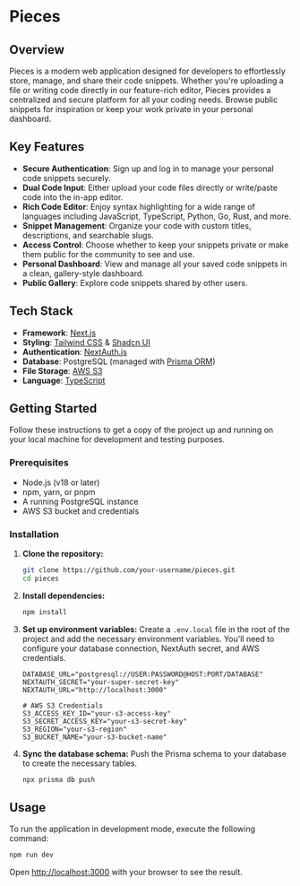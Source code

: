 # Pieces

## Overview

Pieces is a modern web application designed for developers to effortlessly store, manage, and share their code snippets. Whether you're uploading a file or writing code directly in our feature-rich editor, Pieces provides a centralized and secure platform for all your coding needs. Browse public snippets for inspiration or keep your work private in your personal dashboard.

## Key Features

- **Secure Authentication**: Sign up and log in to manage your personal code snippets securely.
- **Dual Code Input**: Either upload your code files directly or write/paste code into the in-app editor.
- **Rich Code Editor**: Enjoy syntax highlighting for a wide range of languages including JavaScript, TypeScript, Python, Go, Rust, and more.
- **Snippet Management**: Organize your code with custom titles, descriptions, and searchable slugs.
- **Access Control**: Choose whether to keep your snippets private or make them public for the community to see and use.
- **Personal Dashboard**: View and manage all your saved code snippets in a clean, gallery-style dashboard.
- **Public Gallery**: Explore code snippets shared by other users.

## Tech Stack

- **Framework**: [Next.js](https://nextjs.org/)
- **Styling**: [Tailwind CSS](https://tailwindcss.com/) & [Shadcn UI](https://ui.shadcn.com/)
- **Authentication**: [NextAuth.js](https://next-auth.js.org/)
- **Database**: PostgreSQL (managed with [Prisma ORM](https://www.prisma.io/))
- **File Storage**: [AWS S3](https://aws.amazon.com/s3/)
- **Language**: [TypeScript](https://www.typescriptlang.org/)

## Getting Started

Follow these instructions to get a copy of the project up and running on your local machine for development and testing purposes.

### Prerequisites

- Node.js (v18 or later)
- npm, yarn, or pnpm
- A running PostgreSQL instance
- AWS S3 bucket and credentials

### Installation

1.  **Clone the repository:**

    ```bash
    git clone https://github.com/your-username/pieces.git
    cd pieces
    ```

2.  **Install dependencies:**

    ```bash
    npm install
    ```

3.  **Set up environment variables:**
    Create a `.env.local` file in the root of the project and add the necessary environment variables. You'll need to configure your database connection, NextAuth secret, and AWS credentials.

    ```env
    DATABASE_URL="postgresql://USER:PASSWORD@HOST:PORT/DATABASE"
    NEXTAUTH_SECRET="your-super-secret-key"
    NEXTAUTH_URL="http://localhost:3000"

    # AWS S3 Credentials
    S3_ACCESS_KEY_ID="your-s3-access-key"
    S3_SECRET_ACCESS_KEY="your-s3-secret-key"
    S3_REGION="your-s3-region"
    S3_BUCKET_NAME="your-s3-bucket-name"
    ```

4.  **Sync the database schema:**
    Push the Prisma schema to your database to create the necessary tables.
    ```bash
    npx prisma db push
    ```

## Usage

To run the application in development mode, execute the following command:

```bash
npm run dev
```

Open [http://localhost:3000](http://localhost:3000) with your browser to see the result.
